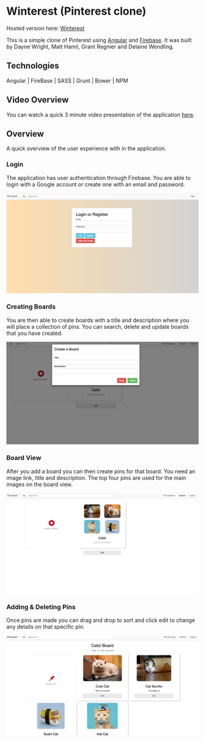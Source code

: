 # Winterest (Pinterest clone)

Hosted version here: [Winterest](https://daynewright.github.io/Winterest/)

This is a simple clone of Pinterest using [Angular](https://angularjs.org/) and [Firebase](https://firebase.google.com/). It was built by Dayne Wright, Matt Hamil, Grant Regnier and Delaine Wendling.

## Technologies

Angular | FireBase | SASS | Grunt | Bower | NPM

## Video Overview

You can watch a quick 3 minute video presentation of the application [here](https://youtu.be/MmbKFSsuobA).

## Overview

A quick overview of the user experience with in the application.

### Login

The application has user authentication through Firebase.  You are able to login with a Google account or create one with an email and password.

![Login](https://github.com/daynewright/Winterest/blob/gh-pages/lib/img/login.png)

### Creating Boards

You are then able to create boards with a title and description where you will place a collection of pins.  You can search, delete and update boards that you have created.

![CreateBoard](https://github.com/daynewright/Winterest/blob/gh-pages/lib/img/createboard.png)

### Board View

After you add a board you can then create pins for that board.  You need an image link, title and description.  The top four pins are used for the main images on the board view.

![Board](https://github.com/daynewright/Winterest/blob/gh-pages/lib/img/boards.png)

### Adding & Deleting Pins

Once pins are made you can drag and drop to sort and click edit to change any details on that specific pin.

![Pins](https://github.com/daynewright/Winterest/blob/gh-pages/lib/img/pins.png)
